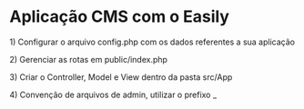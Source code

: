 <h1>Aplicação CMS com o Easily</h1>
<p>1) Configurar o arquivo config.php com os dados referentes a sua aplicação</p>
<p>2) Gerenciar as rotas em public/index.php</p>
<p>3) Criar o Controller, Model e View dentro da pasta src/App</p>
<p>4) Convenção de arquivos de admin, utilizar o prefixo _</p>
